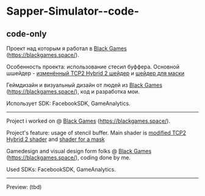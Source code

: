 # Sapper-Simulator--code-
 ## code-only

Проект над которым я работал в [Black Games](https://github.com/blackgames-space) (https://blackgames.space/).

Особенность проекта: использование стесил буффера. Основной шшейдер - [изменённый TCP2 Hybrid 2 шейдер](Rendering/TCP2%20Hybrid%20Shader%202%20w%20Stencil.tcp2shader) и [шейдер для маски](Rendering/Stencil%20Mask%20Shader.shader)

Геймдизайн и визуальный дизайн от людей из [Black Games](https://github.com/blackgames-space) (https://blackgames.space/), код и разработка мои.

Использует SDK: FacebookSDK, GameAnalytics.

---

Project i worked on @ [Black Games](https://github.com/blackgames-space) (https://blackgames.space/).

Project's feature: usage of stencil buffer. Main shader is [modified TCP2 Hybrid 2 shader](Rendering/TCP2%20Hybrid%20Shader%202%20w%20Stencil.tcp2shader) and [shader for a mask](Rendering/Stencil%20Mask%20Shader.shader)

Gamedesign and visual design form folks @ [Black Games](https://github.com/blackgames-space) (https://blackgames.space/), coding done by me.

Used SDKs: FacebookSDK, GameAnalytics.

---

Preview: (tbd)
